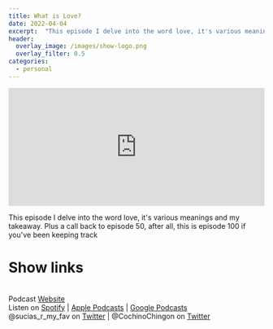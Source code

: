 ```yaml
---
title: What is Love?
date: 2022-04-04
excerpt:  "This episode I delve into the word love, it's various meanings and my takeaway. Plus a call back to episode 50, after all, this is episode 100 if you've been keeping track"
header:
  overlay_image: /images/show-logo.png
  overlay_filter: 0.5
categories:
  - personal
---
```

<iframe src='https://open.spotify.com/embed/episode/6z4QqAmW2GmX3bvt5kcpBm' width='100%' height='232' frameborder='0' allowtransparency='true' allow='encrypted-media'></iframe>


This episode I delve into the word love, it's various meanings and my takeaway. Plus a call back to episode 50, after all, this is episode 100 if you've been keeping track

# Show links

<br> Podcast [Website](https://sucias.xyz)<a href='https://sucias.xyz'><i class='fas fa-link'></i></a>
<br> Listen on [Spotify](https://open.spotify.com/show/3XjoipCU3QzeIaQAAQpBdW)<a href='https://open.spotify.com/show/3XjoipCU3QzeIaQAAQpBdW'><i class='fab fa-spotify'></i></a> | [Apple Podcasts](https://podcasts.apple.com/us/podcast/sucias-are-my-favorite/id1548173787)<i class='fas fa-podcast'></i> | [Google Podcasts](https://podcasts.google.com/feed/aHR0cHM6Ly9hbmNob3IuZm0vcy80MjI0YzYzYy9wb2RjYXN0L3Jzcw)<a href='https://podcasts.google.com/feed/aHR0cHM6Ly9hbmNob3IuZm0vcy80MjI0YzYzYy9wb2RjYXN0L3Jzcw'><i class='fab fa-google-play'></i></a>
<br> @sucias_r_my_fav on [Twitter](https://twitter.com/sucias_r_my_fav)<a href='https://twitter.com/sucias_r_my_fav'><i class='fab fa-twitter'></i></a> | @CochinoChingon on [Twitter](https://twitter.com/cochinochingon)<a href='https://twitter.com/cochinochingon'><i class='fab fa-twitter'></i></a>
